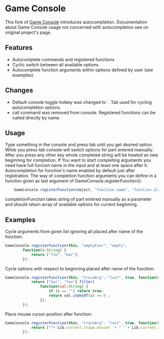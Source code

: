 # Game Console

This fork of [Game Console](https://github.com/ProG4mr/gameconsole) introduces autocompletion. Documentation about Game Console usage not concerned with autocompletion see on original project's page.

## Features

* Autocomplete commands and registered functions
* Cyclic switch between all available options
* Autocomplete function arguments within options defined by user (see examples).

## Changes

* Default console toggle hotkey was changed to `. Tab used for cycling autocompletion options.
* call command was removed from console. Registered functions can be called directly by name.

## Usage

Type something in the console and press tab until you get desired option. While you press tab console will switch options for part entered manually. After you press any other key whole completed string will be treated as new beginning for completion. If You want to start completing arguments you need have full funcion name in the input and at least one space after it.
Autocompletion for function's name enabled by default just after registration. The way of completion function arguments you can define in a function given as last argument of GameConsole.registerFunction():

```js
    GameConsole.registerFunction(object, "function name", "function alias", completionFunction);
```
completionFunction takes string of part entered manually as a parameter and should  return array of available options for current beginning.

## Examples

Cycle arguments from given list ignoring all placed after  name of the function:
```js
GameConsole.registerFunction(this, "emptyFunc", "empty",
		function(s:String) {
			return ["foo", "bar"];
		});
```

Cycle options with respect to beginning placed after name of the function:

```js
GameConsole.registerFunction(this, "traceArg", "lust", true, function(s:String) {
            return ["bar", "foo"].filter(
                function(val:String) {
                    if (s == "") return true;
                    return val.indexOf(s) == 0 ;
                });
        });
```
Place mouse cursor position after function:
```js
GameConsole.registerFunction(this, "traceArg", "lust", true, function(s:String) {
            return [""+ Lib.current.stage.mouseX  + " " + Lib.current.stage.mouseY ];
        });
```


